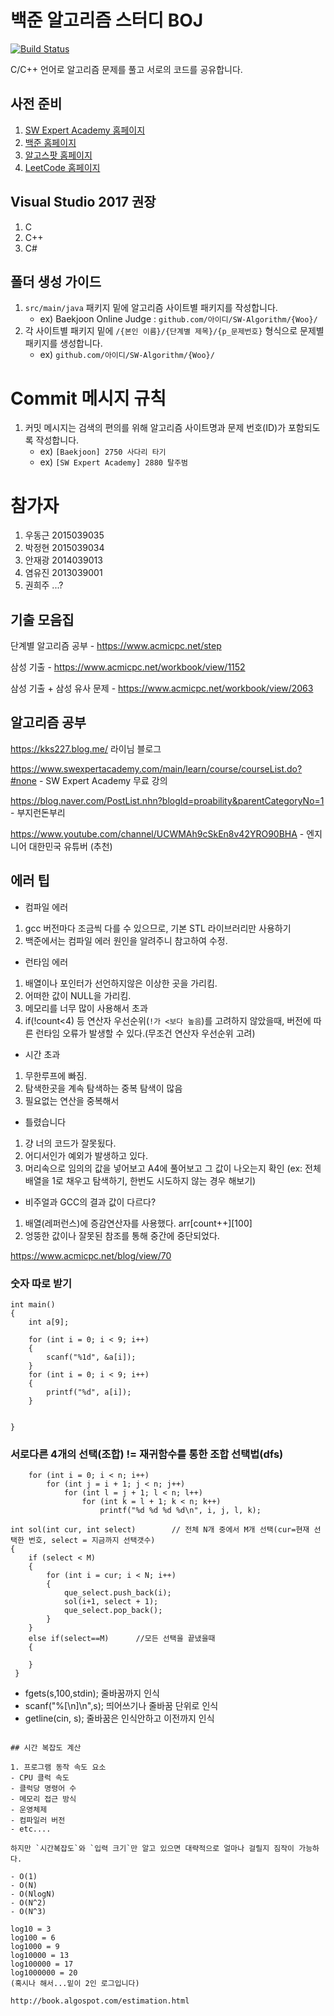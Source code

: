 # 백준 알고리즘 스터디 BOJ 
[![Build Status](https://travis-ci.org/y3s-study/algorithm-java.svg?branch=master)](https://travis-ci.org/y3s-study/algorithm-java)


C/C++ 언어로 알고리즘 문제를 풀고 서로의 코드를 공유합니다. 



## 사전 준비
1. [SW Expert Academy 홈페이지](https://www.swexpertacademy.com/main/main.do)
2. [백준 홈페이지](https://www.acmicpc.net)
3. [알고스팟 홈페이지](https://algospot.com)
4. [LeetCode 홈페이지](https://leetcode.com)

## Visual Studio 2017 권장
1. C
2. C++
3. C#

## 폴더 생성 가이드
1. `src/main/java` 패키지 밑에 알고리즘 사이트별 패키지를 작성합니다.
    - ex) Baekjoon Online Judge : `github.com/아이디/SW-Algorithm/{Woo}/`
2. 각 사이트별 패키지 밑에 `/{본인 이름}/{단계별 제목}/{p_문제번호}` 형식으로 문제별 패키지를 생성합니다.
    - ex) `github.com/아이디/SW-Algorithm/{Woo}/`
    

# Commit 메시지 규칙

1. 커밋 메시지는 검색의 편의를 위해 알고리즘 사이트명과 문제 번호(ID)가 포함되도록 작성합니다.
    - ex) `[Baekjoon] 2750 사다리 타기`
    - ex) `[SW Expert Academy] 2880 탈주범`


# 참가자
1. 우동근 2015039035 
2. 박정현 2015039034 
3. 안재광 2014039013
4. 염유진 2013039001
5. 권희주 ...?



## 기출 모음집

단계별 알고리즘 공부 - https://www.acmicpc.net/step

삼성 기출 - https://www.acmicpc.net/workbook/view/1152

삼성 기출 + 삼성 유사 문제 - https://www.acmicpc.net/workbook/view/2063


## 알고리즘 공부

https://kks227.blog.me/   라이님 블로그

https://www.swexpertacademy.com/main/learn/course/courseList.do?#none - SW Expert Academy 무료 강의

https://blog.naver.com/PostList.nhn?blogId=proability&parentCategoryNo=1 - 부지런돈부리

https://www.youtube.com/channel/UCWMAh9cSkEn8v42YRO90BHA - 엔지니어 대한민국 유튜버 (추천)




## 에러 팁

- 컴파일 에러
1. gcc 버전마다 조금씩 다를 수 있으므로, 기본 STL 라이브러리만 사용하기
2. 백준에서는 컴파일 에러 원인을 알려주니 참고하여 수정.

- 런타임 에러
1. 배열이나 포인터가 선언하지않은 이상한 곳을 가리킴.
2. 어떠한 값이 NULL을 가리킴.
3. 메모리를 너무 많이 사용해서 초과
4. if(!count<4) 등 연산자 우선순위(`!가 <보다 높음`)를 고려하지 않았을때, 버전에 따른 런타임 오류가 발생할 수 있다.(무조건 연산자 우선순위 고려)

- 시간 초과
1. 무한루프에 빠짐.
2. 탐색한곳을 계속 탐색하는 중복 탐색이 많음
3. 필요없는 연산을 중복해서 

- 틀렸습니다
1. 걍 너의 코드가 잘못됬다.
2. 어디서인가 예외가 발생하고 있다.
3. 머리속으로 임의의 값을 넣어보고 A4에 풀어보고 그 값이 나오는지 확인 
(ex: 전체 배열을 1로 채우고 탐색하기, 한번도 시도하지 않는 경우 해보기)

- 비주얼과 GCC의 결과 값이 다르다?
1. 배열(레퍼런스)에 증감연산자를 사용했다. arr[count++][100]
2. 엉뚱한 값이나 잘못된 참조를 통해 중간에 중단되었다.


https://www.acmicpc.net/blog/view/70


### 숫자 따로 받기
```
int main()
{
	int a[9];

	for (int i = 0; i < 9; i++)
	{
		scanf("%1d", &a[i]);
	}
	for (int i = 0; i < 9; i++)
	{
		printf("%d", a[i]);
	}


}
```

### 서로다른 4개의 선택(조합) != 재귀함수를 통한 조합 선택법(dfs)
```
	for (int i = 0; i < n; i++)
		for (int j = i + 1; j < n; j++)
			for (int l = j + 1; l < n; l++)
				for (int k = l + 1; k < n; k++)
					printf("%d %d %d %d\n", i, j, l, k);
```

```
int sol(int cur, int select) 		// 전체 N개 중에서 M개 선택(cur=현재 선택한 번호, select = 지금까지 선택갯수)
{
	if (select < M) 
	{
		for (int i = cur; i < N; i++)
		{
			que_select.push_back(i);
			sol(i+1, select + 1);
			que_select.pop_back();
		}
	}
	else if(select==M)		//모든 선택을 끝냈을때
	{
	
	}
 }
```

	
- fgets(s,100,stdin);   줄바꿈까지 인식
- scanf("%[\n]\n",s);   띄어쓰기나 줄바꿈 단위로 인식
- getline(cin, s);      줄바꿈은 인식안하고 이전까지 인식
```

## 시간 복잡도 계산

1. 프로그램 동작 속도 요소
- CPU 클럭 속도
- 클럭당 명령어 수
- 메모리 접근 방식
- 운영체제
- 컴파일러 버전
- etc....  
 
하지만 `시간복잡도`와 `입력 크기`만 알고 있으면 대략적으로 얼마나 걸릴지 짐작이 가능하다.  

- O(1)
- O(N)
- O(NlogN)
- O(N^2)
- O(N^3)

log10 = 3
log100 = 6
log1000 = 9
log10000 = 13
log100000 = 17
log1000000 = 20 
(혹시나 해서...밑이 2인 로그입니다)

http://book.algospot.com/estimation.html
